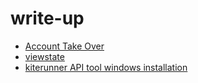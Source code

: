 # write-up
- [Account Take Over](https://infosecwriteups.com/account-take-over-through-reset-password-token-leaked-in-response-2500-reward-b643f97a7c67)
- [viewstate](https://feedly.com/i/entry/r+QfI1n1OQ1UnQA+NlCFJ7AkGSV3QEP3f1mq58M9Jsc=_18ff862e77e:17fc002:fc838320)
- [kiterunner API tool windows installation](https://ryn0f1sh.medium.com/kiterunner-api-fuzzer-windows-installation-b6e524b93ad9)

